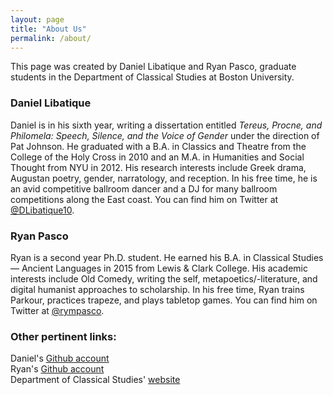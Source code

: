 ```yaml
---
layout: page
title: "About Us"
permalink: /about/
---
```


This page was created by Daniel Libatique and Ryan Pasco, graduate students in the Department of Classical Studies at Boston University.

### Daniel Libatique
Daniel is in his sixth year, writing a dissertation entitled *Tereus, Procne, and Philomela: Speech, Silence, and the Voice of Gender* under the direction of Pat Johnson. He graduated with a B.A. in Classics and Theatre from the College of the Holy Cross in 2010 and an M.A. in Humanities and Social Thought from NYU in 2012. His research interests include Greek drama, Augustan poetry, gender, narratology, and reception. In his free time, he is an avid competitive ballroom dancer and a DJ for many ballroom competitions along the East coast. You can find him on Twitter at [@DLibatique10](https://twitter.com/dlibatique10 "DLibatique10").

### Ryan Pasco
Ryan is a second year Ph.D. student. He earned his B.A. in Classical Studies — Ancient Languages in 2015 from Lewis & Clark College. His academic interests include Old Comedy, writing the self, metapoetics/-literature, and digital humanist approaches to scholarship. In his free time, Ryan trains Parkour, practices trapeze, and plays tabletop games. You can find him on Twitter at [@rympasco](https://twitter.com/rympasco "rympasco").

### Other pertinent links:
Daniel's [Github account](https://github.com/dlibatique)  
Ryan's [Github account](https://github.com/rympasco)  
Department of Classical Studies' [website](http://www.bu.edu/classics/)